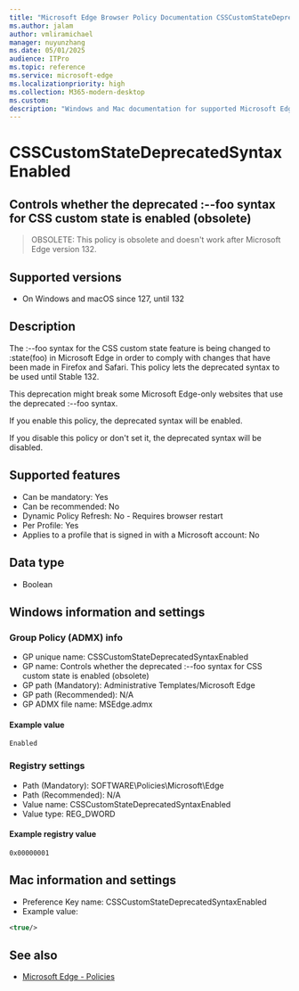 ```yaml
---
title: "Microsoft Edge Browser Policy Documentation CSSCustomStateDeprecatedSyntaxEnabled"
ms.author: jalam
author: vmliramichael
manager: nuyunzhang
ms.date: 05/01/2025
audience: ITPro
ms.topic: reference
ms.service: microsoft-edge
ms.localizationpriority: high
ms.collection: M365-modern-desktop
ms.custom:
description: "Windows and Mac documentation for supported Microsoft Edge Browser policy: Controls whether the deprecated :--foo syntax for CSS custom state is enabled (obsolete)"
---
```


<!--THIS FILE IS AUTOMATICALLY GENERATED. MANUAL CHANGES WILL BE OVERWRITTEN.-->
<!--Please contact the Microsoft Edge Manageability team with any questions.-->

# CSSCustomStateDeprecatedSyntaxEnabled

## Controls whether the deprecated :--foo syntax for CSS custom state is enabled (obsolete)
> OBSOLETE: This policy is obsolete and doesn't work after Microsoft Edge version 132.

## Supported versions

- On Windows and macOS since 127, until 132

## Description

The :--foo syntax for the CSS custom state feature is being changed to :state(foo) in Microsoft Edge in order to comply with changes that have been made in Firefox and Safari. This policy lets the deprecated syntax to be used until Stable 132.

This deprecation might break some Microsoft Edge-only websites that use the deprecated :--foo syntax.

If you enable this policy, the deprecated syntax will be enabled.

If you disable this policy or don't set it, the deprecated syntax will be disabled.

## Supported features

- Can be mandatory: Yes
- Can be recommended: No
- Dynamic Policy Refresh: No - Requires browser restart
- Per Profile: Yes
- Applies to a profile that is signed in with a Microsoft account: No

## Data type

- Boolean

## Windows information and settings

### Group Policy (ADMX) info

- GP unique name: CSSCustomStateDeprecatedSyntaxEnabled
- GP name: Controls whether the deprecated :--foo syntax for CSS custom state is enabled (obsolete)
- GP path (Mandatory): Administrative Templates/Microsoft Edge
- GP path (Recommended): N/A
- GP ADMX file name: MSEdge.admx

#### Example value

```
Enabled
```

### Registry settings

- Path (Mandatory): SOFTWARE\Policies\Microsoft\Edge
- Path (Recommended): N/A
- Value name: CSSCustomStateDeprecatedSyntaxEnabled
- Value type: REG_DWORD

#### Example registry value

```
0x00000001
```


## Mac information and settings

- Preference Key name: CSSCustomStateDeprecatedSyntaxEnabled
- Example value:

```xml
<true/>
```

## See also
- [Microsoft Edge - Policies](../microsoft-edge-policies.md)
